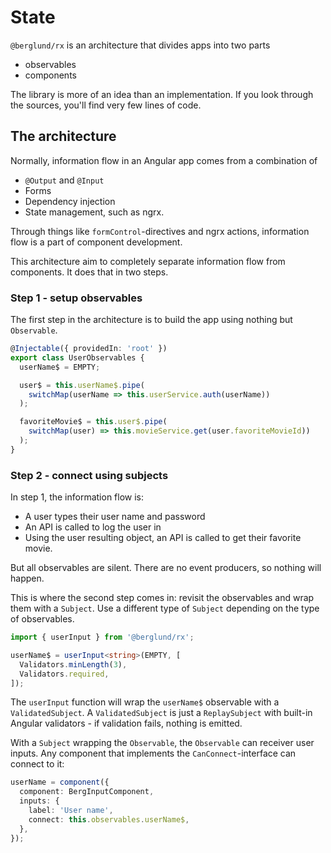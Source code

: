 # State

`@berglund/rx` is an architecture that divides apps into two parts

- observables
- components

The library is more of an idea than an implementation.
If you look through the sources, you'll find very few lines of code.

## The architecture

Normally, information flow in an Angular app comes from a combination of

- `@Output` and `@Input`
- Forms
- Dependency injection
- State management, such as ngrx.

Through things like `formControl`-directives and ngrx actions, information flow is a part of component development.

This architecture aim to completely separate information flow from components. It does that in two steps.

### Step 1 - setup observables

The first step in the architecture is to build the app using nothing but `Observable`.

```typescript
@Injectable({ providedIn: 'root' })
export class UserObservables {
  userName$ = EMPTY;

  user$ = this.userName$.pipe(
    switchMap(userName => this.userService.auth(userName))
  );

  favoriteMovie$ = this.user$.pipe(
    switchMap(user) => this.movieService.get(user.favoriteMovieId))
  );
}
```

### Step 2 - connect using subjects

In step 1, the information flow is:

- A user types their user name and password
- An API is called to log the user in
- Using the user resulting object, an API is called to get their favorite movie.

But all observables are silent. There are no event producers, so nothing will happen.

This is where the second step comes in: revisit the observables and wrap them with a `Subject`.
Use a different type of `Subject` depending on the type of observables.

```typescript
import { userInput } from '@berglund/rx';

userName$ = userInput<string>(EMPTY, [
  Validators.minLength(3),
  Validators.required,
]);
```

The `userInput` function will wrap the `userName$` observable with a `ValidatedSubject`.
A `ValidatedSubject` is just a `ReplaySubject` with built-in Angular validators - if validation fails, nothing is emitted.

With a `Subject` wrapping the `Observable`, the `Observable` can receiver user inputs. Any component that implements the `CanConnect`-interface can connect to it:

```typescript
userName = component({
  component: BergInputComponent,
  inputs: {
    label: 'User name',
    connect: this.observables.userName$,
  },
});
```
